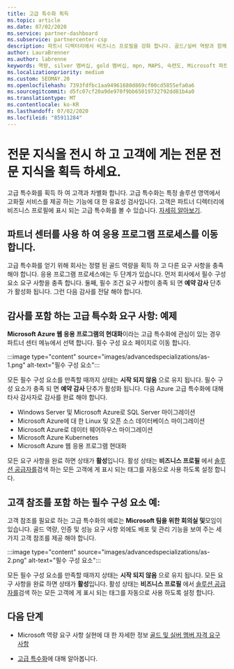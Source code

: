 ```yaml
---
title: 고급 특수화 획득
ms.topic: article
ms.date: 07/02/2020
ms.service: partner-dashboard
ms.subservice: partnercenter-csp
description: 파트너 디렉터리에서 비즈니스 프로필을 강화 합니다. 골드/실버 역량과 함께 고급 특수화를 획득 하는 방법을 알아보세요.
author: LauraBrenner
ms.author: labrenne
keywords: 역량, silver 멤버십, gold 멤버십, mpn, MAPS, 숙련도, Microsoft 파트너 네트워크, 네트워크 멤버십, 고급 전문 분야
ms.localizationpriority: medium
ms.custom: SEOMAY.20
ms.openlocfilehash: 7393fdfbc1aa94961680d869cf00cd5855efa0a6
ms.sourcegitcommit: d5fc07cf20a9de970f9bb65019732792dd81b4a0
ms.translationtype: MT
ms.contentlocale: ko-KR
ms.lasthandoff: 07/02/2020
ms.locfileid: "85911284"
---
```

# <a name="earn-an-advanced-specialization-to-showcase-expertise-and-stand-out-to-customers"></a>전문 지식을 전시 하 고 고객에 게는 전문 전문 지식을 획득 하세요. 

고급 특수화를 획득 하 여 고객과 차별화 합니다. 고급 특수화는 특정 솔루션 영역에서 고화질 서비스를 제공 하는 기능에 대 한 유효성 검사입니다. 고객은 파트너 디렉터리에 비즈니스 프로필에 표시 되는 고급 특수화를 볼 수 있습니다. [자세히 알아보기](https://partner.microsoft.com/membership/advanced-specialization).

## <a name="use-partner-center-to-move-through-the-application-process"></a>파트너 센터를 사용 하 여 응용 프로그램 프로세스를 이동 합니다.

고급 특수화를 얻기 위해 회사는 정렬 된 골드 역량을 획득 하 고 다른 요구 사항을 충족 해야 합니다. 응용 프로그램 프로세스에는 두 단계가 있습니다. 먼저 회사에서 필수 구성 요소 요구 사항을 충족 합니다. 둘째, 필수 조건 요구 사항이 충족 되 면 **예약 감사** 단추가 활성화 됩니다. 그런 다음 감사를 전달 해야 합니다. 

## <a name="advanced-specialization-requirements-that-include-an-audit-an-example"></a>감사를 포함 하는 고급 특수화 요구 사항: 예제

**Microsoft Azure 웹 응용 프로그램의 현대화**이라는 고급 특수화에 관심이 있는 경우 파트너 센터 메뉴에서 선택 합니다. 필수 구성 요소 페이지로 이동 합니다.

:::image type="content" source="images/advancedspecializations/as-1.png" alt-text="필수 구성 요소":::


모든 필수 구성 요소를 만족할 때까지 상태는 **시작 되지 않음** 으로 유지 됩니다. 필수 구성 요소가 충족 되 면 **예약 감사** 단추가 활성화 됩니다. 다음 Azure 고급 특수화에 대해 타사 감사자로 감사를 완료 해야 합니다.
 
- Windows Server 및 Microsoft Azure로 SQL Server 마이그레이션
- Microsoft Azure에 대 한 Linux 및 오픈 소스 데이터베이스 마이그레이션
- Microsoft Azure로 데이터 웨어하우스 마이그레이션
- Microsoft Azure Kubernetes
- Microsoft Azure 웹 응용 프로그램 현대화


모든 요구 사항을 완료 하면 상태가 **활성**입니다. 활성 상태는 **비즈니스 프로필** 에서 [솔루션 공급자를](https://www.microsoft.com/solution-providers/home)검색 하는 모든 고객에 게 표시 되는 태그를 자동으로 사용 하도록 설정 합니다.

## <a name="prerequisites-that-include-customer-references-an-example"></a>고객 참조를 포함 하는 필수 구성 요소 예:

고객 참조를 필요로 하는 고급 특수화의 예로는 **Microsoft 팀을 위한 회의실 및**모임이 있습니다. 골드 역량, 인증 및 성능 요구 사항 외에도 배포 및 관리 기능을 보여 주는 세 가지 고객 참조를 제공 해야 합니다.

:::image type="content" source="images/advancedspecializations/as-2.png" alt-text="필수 구성 요소":::

모든 필수 구성 요소를 만족할 때까지 상태는 **시작 되지 않음** 으로 유지 됩니다. 모든 요구 사항을 완료 하면 상태가 **활성**입니다. 활성 상태는 **비즈니스 프로필** 에서 [솔루션 공급자를](https://www.microsoft.com/solution-providers/home)검색 하는 모든 고객에 게 표시 되는 태그를 자동으로 사용 하도록 설정 합니다.

## <a name="next-steps"></a>다음 단계

- Microsoft 역량 요구 사항 실현에 대 한 자세한 정보 [골드 및 실버 멤버 자격 요구 사항](learn-about-competencies.md)

- [고급 특수화](https://partner.microsoft.com/membership/advanced-specialization)에 대해 알아봅니다.
